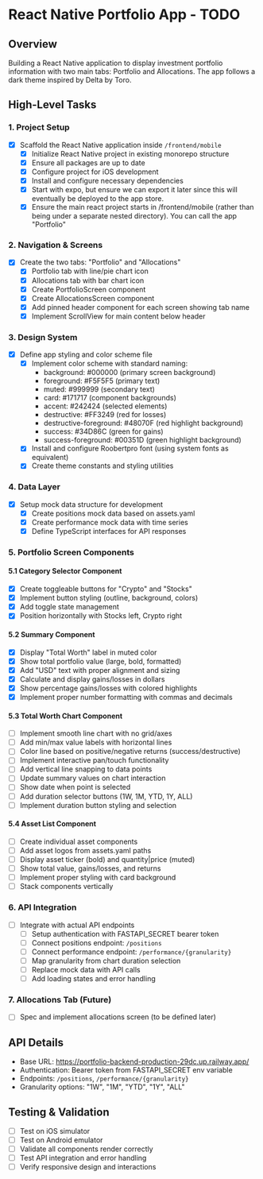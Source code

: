 # React Native Portfolio App - TODO

## Overview

Building a React Native application to display investment portfolio information with two main tabs: Portfolio and Allocations. The app follows a dark theme inspired by Delta by Toro.

## High-Level Tasks

### 1. Project Setup

- [x] Scaffold the React Native application inside `/frontend/mobile`
  - [x] Initialize React Native project in existing monorepo structure
  - [x] Ensure all packages are up to date
  - [x] Configure project for iOS development
  - [x] Install and configure necessary dependencies
  - [x] Start with expo, but ensure we can export it later since this will eventually be deployed to the app store.
  - [x] Ensure the main react project starts in /frontend/mobile (rather than being under a separate nested directory). You can call the app "Portfolio"

### 2. Navigation & Screens

- [x] Create the two tabs: "Portfolio" and "Allocations"
  - [x] Portfolio tab with line/pie chart icon
  - [x] Allocations tab with bar chart icon
  - [x] Create PortfolioScreen component
  - [x] Create AllocationsScreen component
  - [x] Add pinned header component for each screen showing tab name
  - [x] Implement ScrollView for main content below header

### 3. Design System

- [x] Define app styling and color scheme file
  - [x] Implement color scheme with standard naming:
    - background: #000000 (primary screen background)
    - foreground: #F5F5F5 (primary text)
    - muted: #999999 (secondary text)
    - card: #171717 (component backgrounds)
    - accent: #242424 (selected elements)
    - destructive: #FF3249 (red for losses)
    - destructive-foreground: #48070F (red highlight background)
    - success: #34D86C (green for gains)
    - success-foreground: #00351D (green highlight background)
  - [x] Install and configure Roobertpro font (using system fonts as equivalent)
  - [x] Create theme constants and styling utilities

### 4. Data Layer

- [x] Setup mock data structure for development
  - [x] Create positions mock data based on assets.yaml
  - [x] Create performance mock data with time series
  - [x] Define TypeScript interfaces for API responses

### 5. Portfolio Screen Components

#### 5.1 Category Selector Component

- [x] Create toggleable buttons for "Crypto" and "Stocks"
- [x] Implement button styling (outline, background, colors)
- [x] Add toggle state management
- [x] Position horizontally with Stocks left, Crypto right

#### 5.2 Summary Component

- [x] Display "Total Worth" label in muted color
- [x] Show total portfolio value (large, bold, formatted)
- [x] Add "USD" text with proper alignment and sizing
- [x] Calculate and display gains/losses in dollars
- [x] Show percentage gains/losses with colored highlights
- [x] Implement proper number formatting with commas and decimals

#### 5.3 Total Worth Chart Component

- [ ] Implement smooth line chart with no grid/axes
- [ ] Add min/max value labels with horizontal lines
- [ ] Color line based on positive/negative returns (success/destructive)
- [ ] Implement interactive pan/touch functionality
- [ ] Add vertical line snapping to data points
- [ ] Update summary values on chart interaction
- [ ] Show date when point is selected
- [ ] Add duration selector buttons (1W, 1M, YTD, 1Y, ALL)
- [ ] Implement duration button styling and selection

#### 5.4 Asset List Component

- [ ] Create individual asset components
- [ ] Add asset logos from assets.yaml paths
- [ ] Display asset ticker (bold) and quantity|price (muted)
- [ ] Show total value, gains/losses, and returns
- [ ] Implement proper styling with card background
- [ ] Stack components vertically

### 6. API Integration

- [ ] Integrate with actual API endpoints
  - [ ] Setup authentication with FASTAPI_SECRET bearer token
  - [ ] Connect positions endpoint: `/positions`
  - [ ] Connect performance endpoint: `/performance/{granularity}`
  - [ ] Map granularity from chart duration selection
  - [ ] Replace mock data with API calls
  - [ ] Add loading states and error handling

### 7. Allocations Tab (Future)

- [ ] Spec and implement allocations screen (to be defined later)

## API Details

- Base URL: https://portfolio-backend-production-29dc.up.railway.app/
- Authentication: Bearer token from FASTAPI_SECRET env variable
- Endpoints: `/positions`, `/performance/{granularity}`
- Granularity options: "1W", "1M", "YTD", "1Y", "ALL"

## Testing & Validation

- [ ] Test on iOS simulator
- [ ] Test on Android emulator
- [ ] Validate all components render correctly
- [ ] Test API integration and error handling
- [ ] Verify responsive design and interactions
